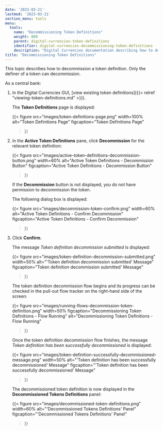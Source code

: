 ```yaml
---
date: '2023-03-21'
lastmod: '2023-03-21'
section_menu: tools
menu:
  tools:
    name: "Decommissioning Token Definitions"
    weight: 800
    parent: digital-currencies-token-definitions
    identifier: digital-currencies-decommissioning-token-definitions
    description: "Digital Currencies documentation describing how to decommission token definitions via the GUI"
title: "Decommissioning Token Definitions"
---
```


This topic describes how to decommission a token definition. Only the definer of a token can decommission.

As a central bank:

1. In the Digital Currencies GUI, [view existing token definitions]({{< relref "viewing-token-definitions.md" >}}).

   The **Token Definitions** page is displayed:

   {{< 
      figure
	  src="images/token-definitions-page.png"
      width=100%
	  alt="Token Definitions Page"
	  figcaption="Token Definitions Page"
   >}}
  
2. In the **Active Token Definitions** pane, click **Decommission** for the relevant token definition:

   {{< 
      figure
	  src="images/active-token-definitions-decommission-button.png"
      width=60%
	  alt="Active Token Definitions - Decommission Button"
	  figcaption="Active Token Definitions - Decommission Button"
   >}}
   
   If the **Decommission** button is not displayed, you do not have permission to decommission the token.
   
   The following dialog box is displayed:
   
   {{< 
      figure
	  src="images/decommission-token-confirm.png"
      width=60%
	  alt="Active Token Definitions - Confirm Decommission"
	  figcaption="Active Token Definitions - Confirm Decommission"
   >}}
   
3. Click **Confirm**.
   
   The message *Token definition decommission submitted* is displayed:

   {{< 
      figure
	  src="images/token-definition-decommission-submitted.png"
      width=50%
	  alt="'Token definition decommission submitted' Message"
	  figcaption="Token definition decommission submitted' Message"
   >}}

   The token definition decommission flow begins and its progress can be checked in the pull-out flow tracker on the right-hand side of the screen:
    
   {{< 
      figure
	  src="images/running-flows-decommission-token-definition.png"
      width=50%
	  figcaption="Decommissioning Token Definitions - Flow Running"
	  alt="Decommissioning Token Definitions - Flow Running"
   >}}  

   Once the token definition decommission flow finishes, the message *Token definition has been successfully decommissioned* is displayed:

   
   {{< 
      figure
	  src="images/token-definition-successfully-decommissioned-message.png"
      width=50%
	  alt="'Token definition has been successfully decommissioned' Message"
	  figcaption="'Token definition has been successfully decommissioned' Message"
   >}}
   
   The decommissioned token definition is now displayed in the **Decommissioned Tokens Definitions** panel:
   
   {{< 
      figure
	  src="images/decommissioned-token-definitions.png"
      width=60%
	  alt="'Decommissioned Tokens Definitions' Panel"
	  figcaption="'Decommissioned Tokens Definitions' Panel"
   >}}
   
   
   
   
   
   
   